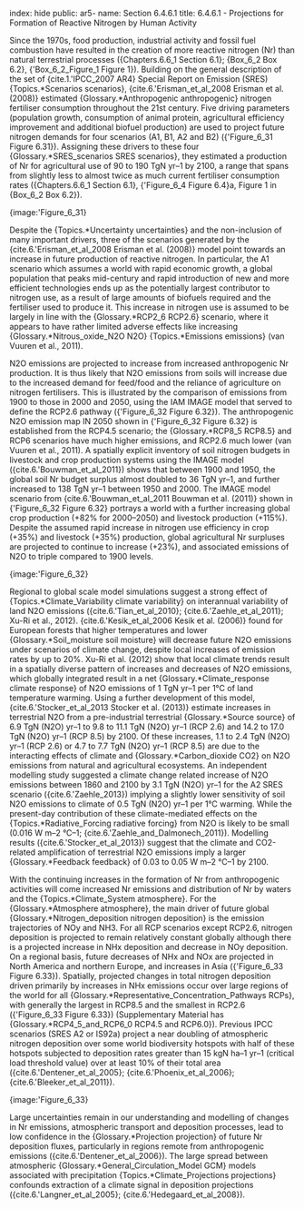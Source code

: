index: hide
public: ar5-
name: Section 6.4.6.1
title: 6.4.6.1 - Projections for Formation of Reactive Nitrogen by Human Activity

Since the 1970s, food production, industrial activity and fossil fuel combustion have resulted in the creation of more reactive nitrogen (Nr) than natural terrestrial processes ({Chapters.6.6_1 Section 6.1}; {Box_6_2 Box 6.2}, {'Box_6_2_Figure_1 Figure 1}). Building on the general description of the set of {cite.1.'IPCC_2007 AR4} Special Report on Emission (SRES) {Topics.*Scenarios scenarios}, {cite.6.'Erisman_et_al_2008 Erisman et al. (2008)} estimated {Glossary.*Anthropogenic anthropogenic} nitrogen fertiliser consumption throughout the 21st century. Five driving parameters (population growth, consumption of animal protein, agricultural efficiency improvement and additional biofuel production) are used to project future nitrogen demands for four scenarios (A1, B1, A2 and B2) ({'Figure_6_31 Figure 6.31}). Assigning these drivers to these four {Glossary.*SRES_scenarios SRES scenarios}, they estimated a production of Nr for agricultural use of 90 to 190 TgN yr–1 by 2100, a range that spans from slightly less to almost twice as much current fertiliser consumption rates ({Chapters.6.6_1 Section 6.1}, {'Figure_6_4 Figure 6.4}a, Figure 1 in {Box_6_2 Box 6.2}).

{image:'Figure_6_31}

Despite the {Topics.*Uncertainty uncertainties} and the non-inclusion of many important drivers, three of the scenarios generated by the {cite.6.'Erisman_et_al_2008 Erisman et al. (2008)} model point towards an increase in future production of reactive nitrogen. In particular, the A1 scenario which assumes a world with rapid economic growth, a global population that peaks mid-century and rapid introduction of new and more efficient technologies ends up as the potentially largest contributor to nitrogen use, as a result of large amounts of biofuels required and the fertiliser used to produce it. This increase in nitrogen use is assumed to be largely in line with the {Glossary.*RCP2_6 RCP2.6} scenario, where it appears to have rather limited adverse effects like increasing {Glossary.*Nitrous_oxide_N2O N2O} {Topics.*Emissions emissions} (van Vuuren et al., 2011).

N2O emissions are projected to increase from increased anthropogenic Nr production. It is thus likely that N2O emissions from soils will increase due to the increased demand for feed/food and the reliance of agriculture on nitrogen fertilisers. This is illustrated by the comparison of emissions from 1900 to those in 2000 and 2050, using the IAM IMAGE model that served to define the RCP2.6 pathway ({'Figure_6_32 Figure 6.32}). The anthropogenic N2O emission map IN 2050 shown in {'Figure_6_32 Figure 6.32} is established from the RCP4.5 scenario; the {Glossary.*RCP8_5 RCP8.5} and RCP6 scenarios have much higher emissions, and RCP2.6 much lower (van Vuuren et al., 2011). A spatially explicit inventory of soil nitrogen budgets in livestock and crop production systems using the IMAGE model ({cite.6.'Bouwman_et_al_2011}) shows that between 1900 and 1950, the global soil Nr budget surplus almost doubled to 36 TgN yr–1, and further increased to 138 TgN yr–1 between 1950 and 2000. The IMAGE model scenario from {cite.6.'Bouwman_et_al_2011 Bouwman et al. (2011)} shown in {'Figure_6_32 Figure 6.32} portrays a world with a further increasing global crop production (+82% for 2000–2050) and livestock production (+115%). Despite the assumed rapid increase in nitrogen use efficiency in crop (+35%) and livestock (+35%) production, global agricultural Nr surpluses are projected to continue to increase (+23%), and associated emissions of N2O to triple compared to 1900 levels.

{image:'Figure_6_32}

Regional to global scale model simulations suggest a strong effect of {Topics.*Climate_Variability climate variability} on interannual variability of land N2O emissions ({cite.6.'Tian_et_al_2010}; {cite.6.'Zaehle_et_al_2011}; Xu-Ri et al., 2012). {cite.6.'Kesik_et_al_2006 Kesik et al. (2006)} found for European forests that higher temperatures and lower {Glossary.*Soil_moisture soil moisture} will decrease future N2O emissions under scenarios of climate change, despite local increases of emission rates by up to 20%. Xu-Ri et al. (2012) show that local climate trends result in a spatially diverse pattern of increases and decreases of N2O emissions, which globally integrated result in a net {Glossary.*Climate_response climate response} of N2O emissions of 1 TgN yr–1 per 1°C of land temperature warming. Using a further development of this model, {cite.6.'Stocker_et_al_2013 Stocker et al. (2013)} estimate increases in terrestrial N2O from a pre-industrial terrestrial {Glossary.*Source source} of 6.9 TgN (N2O) yr–1 to 9.8 to 11.1 TgN (N2O) yr–1 (RCP 2.6) and 14.2 to 17.0 TgN (N2O) yr–1 (RCP 8.5) by 2100. Of these increases, 1.1 to 2.4 TgN (N2O) yr–1 (RCP 2.6) or 4.7 to 7.7 TgN (N2O) yr–1 (RCP 8.5) are due to the interacting effects of climate and {Glossary.*Carbon_dioxide CO2} on N2O emissions from natural and agricultural ecosystems. An independent modelling study suggested a climate change related increase of N2O emissions between 1860 and 2100 by 3.1 TgN (N2O) yr–1 for the A2 SRES scenario ({cite.6.'Zaehle_2013}) implying a slightly lower sensitivity of soil N2O emissions to climate of 0.5 TgN (N2O) yr–1 per 1°C warming. While the present-day contribution of these climate-mediated effects on the {Topics.*Radiative_Forcing radiative forcing} from N2O is likely to be small (0.016 W m–2 °C–1; {cite.6.'Zaehle_and_Dalmonech_2011}). Modelling results ({cite.6.'Stocker_et_al_2013}) suggest that the climate and CO2-related amplification of terrestrial N2O emissions imply a larger {Glossary.*Feedback feedback} of 0.03 to 0.05 W m–2 °C–1 by 2100.

With the continuing increases in the formation of Nr from anthropogenic activities will come increased Nr emissions and distribution of Nr by waters and the {Topics.*Climate_System atmosphere}. For the {Glossary.*Atmosphere atmosphere}, the main driver of future global {Glossary.*Nitrogen_deposition nitrogen deposition} is the emission trajectories of NOy and NH3. For all RCP scenarios except RCP2.6, nitrogen deposition is projected to remain relatively constant globally although there is a projected increase in NHx deposition and decrease in NOy deposition. On a regional basis, future decreases of NHx and NOx are projected in North America and northern Europe, and increases in Asia ({'Figure_6_33 Figure 6.33}). Spatially, projected changes in total nitrogen deposition driven primarily by increases in NHx emissions occur over large regions of the world for all {Glossary.*Representative_Concentration_Pathways RCPs}, with generally the largest in RCP8.5 and the smallest in RCP2.6 ({'Figure_6_33 Figure 6.33}) (Supplementary Material has {Glossary.*RCP4_5_and_RCP6_0 RCP4.5 and RCP6.0}). Previous IPCC scenarios (SRES A2 or IS92a) project a near doubling of atmospheric nitrogen deposition over some world biodiversity hotspots with half of these hotspots subjected to deposition rates greater than 15 kgN ha–1 yr–1 (critical load threshold value) over at least 10% of their total area ({cite.6.'Dentener_et_al_2005}; {cite.6.'Phoenix_et_al_2006}; {cite.6.'Bleeker_et_al_2011}).

{image:'Figure_6_33}

Large uncertainties remain in our understanding and modelling of changes in Nr emissions, atmospheric transport and deposition processes, lead to low confidence in the {Glossary.*Projection projection} of future Nr deposition fluxes, particularly in regions remote from anthropogenic emissions ({cite.6.'Dentener_et_al_2006}). The large spread between atmospheric {Glossary.*General_Circulation_Model GCM} models associated with precipitation {Topics.*Climate_Projections projections} confounds extraction of a climate signal in deposition projections ({cite.6.'Langner_et_al_2005}; {cite.6.'Hedegaard_et_al_2008}).
